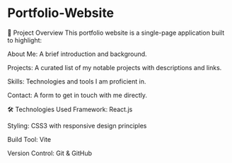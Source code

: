# Portfolio-Website

📁 Project Overview
This portfolio website is a single-page application built to highlight:

About Me: A brief introduction and background.

Projects: A curated list of my notable projects with descriptions and links.

Skills: Technologies and tools I am proficient in.

Contact: A form to get in touch with me directly.

🛠️ Technologies Used
Framework: React.js

Styling: CSS3 with responsive design principles

Build Tool: Vite

Version Control: Git & GitHub

